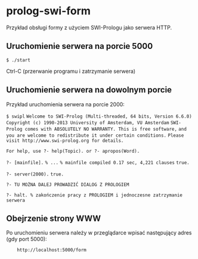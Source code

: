 prolog-swi-form
===============

Przykład obsługi formy z użyciem SWI-Prologu jako serwera HTTP.

Uruchomienie serwera na porcie 5000
------------------------------------

`$ ./start`

Ctrl-C  (przerwanie programu i zatrzymanie serwera)

Uruchomienie serwera na dowolnym porcie
---------------------------------------

Przykład uruchomienia serwera na porcie 2000:

`$ swipl`
`Welcome to SWI-Prolog (Multi-threaded, 64 bits, Version 6.6.0)`
`Copyright (c) 1990-2013 University of Amsterdam, VU Amsterdam`
`SWI-Prolog comes with ABSOLUTELY NO WARRANTY. This is free software,`
`and you are welcome to redistribute it under certain conditions.`
`Please visit http://www.swi-prolog.org for details.`

`For help, use ?- help(Topic). or ?- apropos(Word).`

`?- [mainfile].`
`% ...`
`% mainfile compiled 0.17 sec, 4,221 clauses`
`true.`

`?- server(2000).`
`true.`

`?- TU MOŻNA DALEJ PROWADZIĆ DIALOG Z PROLOGIEM`

`?- halt. % zakończenie pracy z PROLOGIEM i jednoczesne zatrzymanie serwera`

Obejrzenie strony WWW
---------------------

Po uruchomieniu serwera należy w przeglądarce wpisać następujący adres (gdy port 5000):

		http://localhost:5000/form
